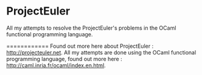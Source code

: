 ProjectEuler
============
All my attempts to resolve the ProjectEuler's problems in the OCaml functional programming language.

============
Found out more here about ProjectEuler : http://projecteuler.net.
All my attempts are done using the OCaml functional programming language, found out more here : http://caml.inria.fr/ocaml/index.en.html.
